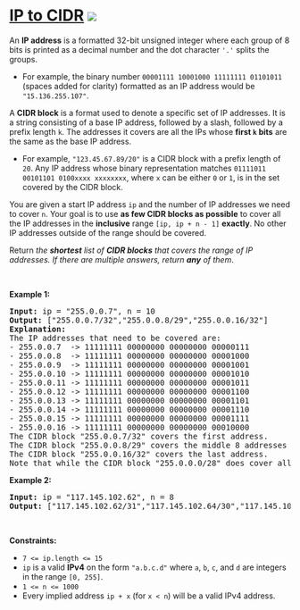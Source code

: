 
# [IP to CIDR](https://leetcode.com/problems/ip-to-cidr) ![](https://img.shields.io/badge/Medium-orange)

<p>An <strong>IP address</strong> is a formatted 32-bit unsigned integer where each group of 8 bits is printed as a decimal number and the dot character <code>&#39;.&#39;</code> splits the groups.</p>

<ul>
	<li>For example, the binary number <code>00001111 10001000 11111111 01101011</code> (spaces added for clarity) formatted as an IP address would be <code>&quot;15.136.255.107&quot;</code>.</li>
</ul>

<p>A <strong>CIDR block</strong> is a format used to denote a specific set of IP addresses. It is a string consisting of a base IP address, followed by a slash, followed by a prefix length <code>k</code>. The addresses it covers are all the IPs whose <strong>first <code>k</code> bits</strong> are the same as the base IP address.</p>

<ul>
	<li>For example, <code>&quot;123.45.67.89/20&quot;</code> is a CIDR block with a prefix length of <code>20</code>. Any IP address whose binary representation matches <code>01111011 00101101 0100xxxx xxxxxxxx</code>, where <code>x</code> can be either <code>0</code> or <code>1</code>, is in the set covered by the CIDR block.</li>
</ul>

<p>You are given a start IP address <code>ip</code> and the number of IP addresses we need to cover <code>n</code>. Your goal is to use <strong>as few CIDR blocks as possible</strong> to cover all the IP addresses in the <strong>inclusive</strong> range <code>[ip, ip + n - 1]</code> <strong>exactly</strong>. No other IP addresses outside of the range should be covered.</p>

<p>Return <em>the <strong>shortest</strong> list of <strong>CIDR blocks</strong> that covers the range of IP addresses. If there are multiple answers, return <strong>any</strong> of them</em>.</p>

<p>&nbsp;</p>
<p><strong class="example">Example 1:</strong></p>

<pre>
<strong>Input:</strong> ip = &quot;255.0.0.7&quot;, n = 10
<strong>Output:</strong> [&quot;255.0.0.7/32&quot;,&quot;255.0.0.8/29&quot;,&quot;255.0.0.16/32&quot;]
<strong>Explanation:</strong>
The IP addresses that need to be covered are:
- 255.0.0.7  -&gt; 11111111 00000000 00000000 00000111
- 255.0.0.8  -&gt; 11111111 00000000 00000000 00001000
- 255.0.0.9  -&gt; 11111111 00000000 00000000 00001001
- 255.0.0.10 -&gt; 11111111 00000000 00000000 00001010
- 255.0.0.11 -&gt; 11111111 00000000 00000000 00001011
- 255.0.0.12 -&gt; 11111111 00000000 00000000 00001100
- 255.0.0.13 -&gt; 11111111 00000000 00000000 00001101
- 255.0.0.14 -&gt; 11111111 00000000 00000000 00001110
- 255.0.0.15 -&gt; 11111111 00000000 00000000 00001111
- 255.0.0.16 -&gt; 11111111 00000000 00000000 00010000
The CIDR block &quot;255.0.0.7/32&quot; covers the first address.
The CIDR block &quot;255.0.0.8/29&quot; covers the middle 8 addresses (binary format of 11111111 00000000 00000000 00001xxx).
The CIDR block &quot;255.0.0.16/32&quot; covers the last address.
Note that while the CIDR block &quot;255.0.0.0/28&quot; does cover all the addresses, it also includes addresses outside of the range, so we cannot use it.
</pre>

<p><strong class="example">Example 2:</strong></p>

<pre>
<strong>Input:</strong> ip = &quot;117.145.102.62&quot;, n = 8
<strong>Output:</strong> [&quot;117.145.102.62/31&quot;,&quot;117.145.102.64/30&quot;,&quot;117.145.102.68/31&quot;]
</pre>

<p>&nbsp;</p>
<p><strong>Constraints:</strong></p>

<ul>
	<li><code>7 &lt;= ip.length &lt;= 15</code></li>
	<li><code>ip</code> is a valid <strong>IPv4</strong> on the form <code>&quot;a.b.c.d&quot;</code> where <code>a</code>, <code>b</code>, <code>c</code>, and <code>d</code> are integers in the range <code>[0, 255]</code>.</li>
	<li><code>1 &lt;= n &lt;= 1000</code></li>
	<li>Every implied address <code>ip + x</code> (for <code>x &lt; n</code>) will be a valid IPv4 address.</li>
</ul>

        